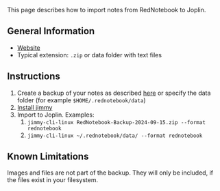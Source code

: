 This page describes how to import notes from RedNotebook to Joplin.

## General Information

- [Website](https://rednotebook.app/)
- Typical extension: `.zip` or data folder with text files

## Instructions

1. Create a backup of your notes as described [here](https://rednotebook.app/help.html#toc13) or specify the data folder (for example `$HOME/.rednotebook/data`)
2. [Install jimmy](../index.md#installation)
3. Import to Joplin. Examples:
   1. `jimmy-cli-linux RedNotebook-Backup-2024-09-15.zip --format rednotebook`
   2. `jimmy-cli-linux ~/.rednotebook/data/ --format rednotebook`

## Known Limitations

Images and files are not part of the backup. They will only be included, if the files exist in your filesystem.
